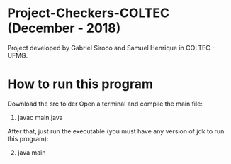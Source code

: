 # Project-Checkers-COLTEC (December - 2018)
Project developed by Gabriel Siroco and Samuel Henrique in COLTEC - UFMG.

# How to run this program
Download the src folder
Open a terminal and compile the main file:
  1. javac main.java

After that, just run the executable (you must have any version of jdk to run this program):

  2. java main
